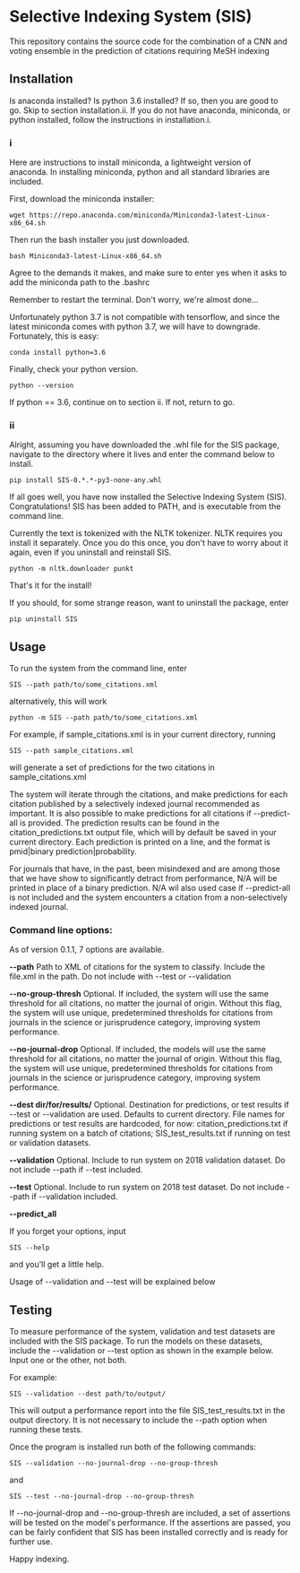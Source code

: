# Selective Indexing System (SIS)

This repository contains the source code for the combination of 
a CNN and voting ensemble in the prediction of citations requiring
MeSH indexing

## Installation

Is anaconda installed? Is python 3.6 installed? If so, then you are good to go. Skip to section installation.ii.
If you do not have anaconda, miniconda, or python installed, follow the instructions in installation.i.

### i
Here are instructions to install miniconda, a lightweight version of anaconda. In installing miniconda, python and 
all standard libraries are included.

First, download the miniconda installer:
```
wget https://repo.anaconda.com/miniconda/Miniconda3-latest-Linux-x86_64.sh
```

Then run the bash installer you just downloaded. 
```
bash Miniconda3-latest-Linux-x86_64.sh
```
Agree to the demands it makes, and make sure to enter yes when it asks to add the miniconda path to the .bashrc

Remember to restart the terminal. Don't worry, we're almost done... 

Unfortunately python 3.7 is not compatible with tensorflow, and since
the latest miniconda comes with python 3.7, we will have to downgrade. Fortunately, this is easy:
```
conda install python=3.6
```

Finally, check your python version. 
```
python --version
```

If python == 3.6, continue on to section ii. If not, return to go.

### ii

Alright, assuming you have downloaded the .whl file for the SIS package, navigate to the directory where it lives and enter the command below to install.
```
pip install SIS-0.*.*-py3-none-any.whl
```
If all goes well, you have now installed the Selective Indexing System (SIS). Congratulations!
SIS has been added to PATH, and is executable from the command line. 

Currently the text is tokenized with the NLTK tokenizer. 
NLTK requires you install it separately. Once you do this once,
you don't have to worry about it again, even if you uninstall and 
reinstall SIS.
``` 
python -m nltk.downloader punkt
```

That's it for the install! 

If you should, for some strange reason, want to uninstall the package, enter
```
pip uninstall SIS
```

## Usage

To run the system from the command line, enter
```
SIS --path path/to/some_citations.xml
```
alternatively, this will work
```
python -m SIS --path path/to/some_citations.xml
```

For example, if sample_citations.xml is in your current directory, running
```
SIS --path sample_citations.xml
```
will generate a set of predictions for the two citations in sample_citations.xml

The system will iterate through the citations, and make predictions 
for each citation published by a selectively indexed journal recommended as important. 
It is also possible to make predictions for all citations if --predict-all is provided.
The prediction results can be found in the citation_predictions.txt output file, which will by default
be saved in your current directory. Each prediction is printed on a line, and the format is 
pmid|binary prediction|probability. 

For journals that have, in the past, been misindexed and are among those that
we have show to significantly detract from performance, N/A will
be printed in place of a binary prediction. N/A wil also used case if --predict-all is not included 
and the system encounters a citation from a non-selectively indexed journal. 

### Command line options:
As of version 0.1.1, 7 options are available. 

**--path** 
    Path to XML of citations for the system to classify. Include the file.xml in the path. 
    Do not include with --test or --validation

**--no-group-thresh**
    Optional. If included, the system will use the same threshold for all citations, 
    no matter the journal of origin. Without this flag, the system will use unique, 
    predetermined thresholds for citations from journals in the science or 
    jurisprudence category, improving system performance.

**--no-journal-drop**
    Optional. If included, the models will use the same threshold for all citations, 
    no matter the journal of origin. Without this flag, the system will use unique, 
    predetermined thresholds for citations from journals in the science or 
    jurisprudence category, improving system performance.

**--dest dir/for/results/** 
    Optional. Destination for predictions, or test results if --test or --validation are used. Defaults to 
    current directory. File names for predictions or test results are hardcoded, for now: 
    citation_predictions.txt if running system on a batch of citations; SIS_test_results.txt 
    if running on test or validation datasets.   

**--validation** 
    Optional. Include to run system on 2018 validation dataset. Do not include --path if
    --test included.  

**--test**
    Optional. Include to run system on 2018 test dataset. Do not include --path if
    --validation included. 

**--predict_all**

If you forget your options, input
```
SIS --help
```
and you'll get a little help.

Usage of --validation and --test will be explained below

## Testing
To measure performance of the system, validation and test datasets are included with the SIS
package. To run the models on these datasets, include the --validation or --test option
as shown in the example below. Input one or the other, not both. 

For example:
```
SIS --validation --dest path/to/output/
```
This will output a performance report into the file SIS_test_results.txt in the output directory. 
It is not necessary to include the --path option when running these tests. 

Once the program is installed run both of the following commands: 
```
SIS --validation --no-journal-drop --no-group-thresh
```
and
```
SIS --test --no-journal-drop --no-group-thresh
```
If --no-journal-drop and --no-group-thresh are included, a set of assertions 
will be tested on the model's performance. If the assertions are passed,
you can be fairly confident that SIS has been installed correctly and is ready for 
further use.

Happy indexing.





